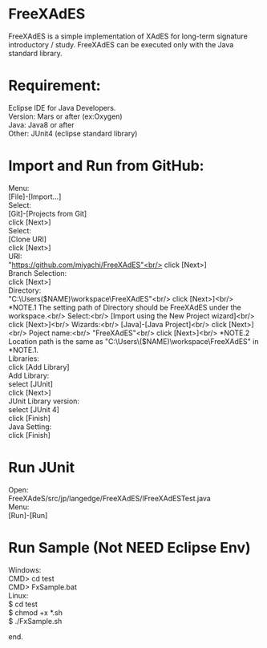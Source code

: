 # FreeXAdES
FreeXAdES is a simple implementation of XAdES for long-term signature introductory / study. FreeXAdES can be executed only with the Java standard library.

# Requirement:
 Eclipse IDE for Java Developers.<br/>
  Version: Mars or after (ex:Oxygen)<br/>
  Java: Java8 or after<br/>
  Other: JUnit4 (eclipse standard library)<br/>

# Import and Run from GitHub:
 Menu:<br/>
  [File]-[Import...]<br/>
 Select:<br/>
  [Git]-[Projects from Git]<br/>
  click [Next>]<br/>
 Select:<br/>
  [Clone URI]<br/>
  click [Next>]<br/>
 URI:<br/>
  "https://github.com/miyachi/FreeXAdES"<br/>
  click [Next>]<br/>
 Branch Selection:<br/>
  click [Next>]<br/>
 Directory:<br/>
  "C:\Users\($NAME)\workspace\FreeXAdES"<br/>
  click [Next>]<br/>
  *NOTE.1 The setting path of Directory should be FreeXAdES under the workspace.<br/>
 Select:<br/>
  [Import using the New Project wizard]<br/>
  click [Next>]<br/>
 Wizards:<br/>
  [Java]-[Java Project]<br/>
  click [Next>]<br/>
 Poject name:<br/>
  "FreeXAdES"<br/>
  click [Next>]<br/>
  *NOTE.2 Location path is the same as "C:\Users\($NAME)\workspace\FreeXAdES" in *NOTE.1.<br/>
 Libraries:<br/>
  click [Add Library]<br/>
 Add Library:<br/>
  select [JUnit]<br/>
  click [Next>]<br/>
 JUnit Library version:<br/>
  select [JUnit 4]<br/>
  click [Finish]<br/>
 Java Setting:<br/>
  click [Finish]<br/>

# Run JUnit
 Open:<br/>
  FreeXAdeS/src/jp/langedge/FreeXAdES/IFreeXAdESTest.java<br/>
 Menu:<br/>
  [Run]-[Run]<br/>

# Run Sample (Not NEED Eclipse Env)
 Windows:<br/>
  CMD> cd test<br/>
  CMD> FxSample.bat<br/>
 Linux:<br/>
  $ cd test<br/>
  $ chmod +x *.sh<br/>
  $ ./FxSample.sh<br/>

end.
